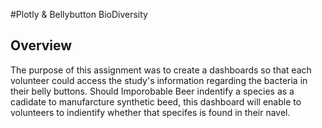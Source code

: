 #Plotly & Bellybutton BioDiversity 

## Overview

The purpose of this assignment was to create a dashboards so that each volunteer could access the study's information regarding the bacteria in their belly buttons. Should Imporobable Beer indentify a species as a cadidate to manufarcture synthetic beed, this dashboard will enable to volunteers to indientify whether that specifes is found in their navel.


